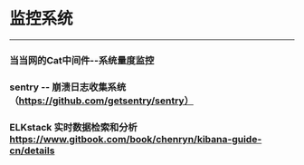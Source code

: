 # 监控系统
------------------------------
### 当当网的Cat中间件--系统量度监控
### sentry -- 崩溃日志收集系统（https://github.com/getsentry/sentry）

### ELKstack 实时数据检索和分析 https://www.gitbook.com/book/chenryn/kibana-guide-cn/details
